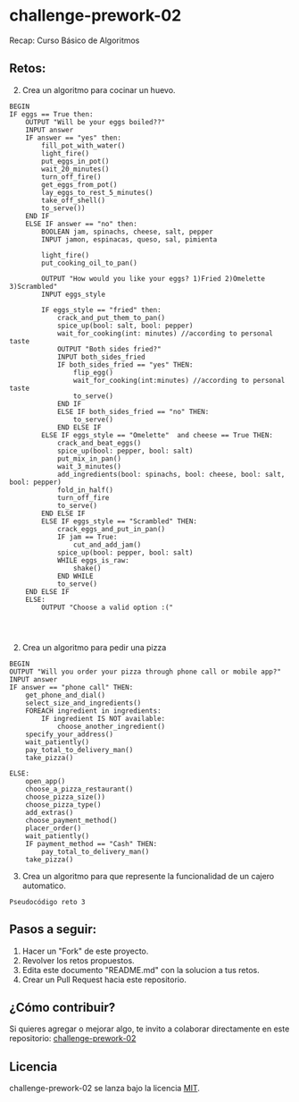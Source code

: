 # challenge-prework-02
Recap: Curso Básico de Algoritmos

## Retos:

2. Crea un algoritmo para cocinar un huevo.

```
BEGIN
IF eggs == True then:
    OUTPUT "Will be your eggs boiled??"
    INPUT answer
    IF answer == "yes" then:
        fill_pot_with_water()
        light_fire()
        put_eggs_in_pot()
        wait_20_minutes()
        turn_off_fire()
        get_eggs_from_pot()
        lay_eggs_to_rest_5_minutes()
        take_off_shell()
        to_serve())
    END IF
    ELSE IF answer == "no" then:
        BOOLEAN jam, spinachs, cheese, salt, pepper
        INPUT jamon, espinacas, queso, sal, pimienta
        
        light_fire()
        put_cooking_oil_to_pan()
        
        OUTPUT "How would you like your eggs? 1)Fried 2)Omelette 3)Scrambled"
        INPUT eggs_style

        IF eggs_style == "fried" then:
            crack_and_put_them_to_pan()
            spice_up(bool: salt, bool: pepper)
            wait_for_cooking(int: minutes) //according to personal taste
            OUTPUT "Both sides fried?"
            INPUT both_sides_fried
            IF both_sides_fried == "yes" THEN:
                flip_egg()
                wait_for_cooking(int:minutes) //according to personal taste
                to_serve()
            END IF
            ELSE IF both_sides_fried == "no" THEN:
                to_serve()
            END ELSE IF
        ELSE IF eggs_style == "Omelette"  and cheese == True THEN:
            crack_and_beat_eggs()
            spice_up(bool: pepper, bool: salt)
            put_mix_in_pan()
            wait_3_minutes()
            add_ingredients(bool: spinachs, bool: cheese, bool: salt, bool: pepper)
            fold_in_half()
            turn_off_fire
            to_serve()
        END ELSE IF
        ELSE IF eggs_style == "Scrambled" THEN:
            crack_eggs_and_put_in_pan()
            IF jam == True:
                cut_and_add_jam()
            spice_up(bool: pepper, bool: salt)
            WHILE eggs_is_raw:
                shake()
            END WHILE
            to_serve()
    END ELSE IF
    ELSE:
        OUTPUT "Choose a valid option :("
            



```

2. Crea un algoritmo para pedir una pizza

```
BEGIN
OUTPUT "Will you order your pizza through phone call or mobile app?"
INPUT answer
IF answer == "phone call" THEN:
    get_phone_and_dial()
    select_size_and_ingredients()
    FOREACH ingredient in ingredients:
        IF ingredient IS NOT available:
            choose_another_ingredient()
    specify_your_address()
    wait_patiently()
    pay_total_to_delivery_man()
    take_pizza()

ELSE:
    open_app()
    choose_a_pizza_restaurant()
    choose_pizza_size())
    choose_pizza_type()
    add_extras()
    choose_payment_method()
    placer_order()
    wait_patiently()
    IF payment_method == "Cash" THEN:
        pay_total_to_delivery_man()
    take_pizza()
```

3. Crea un algoritmo para que represente la funcionalidad de un cajero automatico.

```
Pseudocódigo reto 3
```

## Pasos a seguir:

1. Hacer un "Fork" de este proyecto.
2. Revolver los retos propuestos.
3. Edita este documento "README.md" con la solucion a tus retos.
4. Crear un Pull Request hacia este repositorio.

## ¿Cómo contribuir?

Si quieres agregar o mejorar algo, te invito a colaborar directamente en este repositorio: [challenge-prework-02](https://github.com/platzimaster/challenge-prework-01/)

## Licencia

challenge-prework-02 se lanza bajo la licencia [MIT](https://opensource.org/licenses/MIT).
